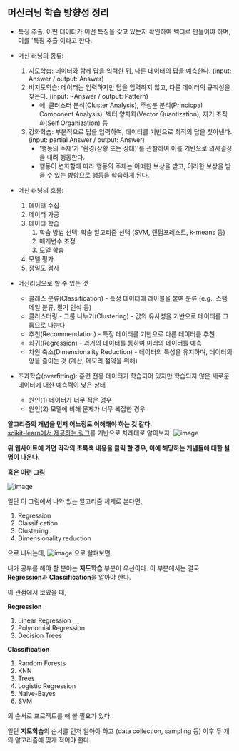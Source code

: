 
## 머신러닝 학습 방향성 정리 

* 특징 추출: 어떤 데이터가 어떤 특징을 갖고 있는지 확인하여 벡터로 만들어야 하며, 이를 '특징 추출'이라고 한다. 

* 머신 러닝의 종류:
    1. 지도학습: 데이터와 함께 답을 입력한 뒤, 다른 데이터의 답을 예측한다. (input: Answer / output: Answer) 
    2. 비지도학습: 데이터는 입력하지만 답을 입력하지 않고, 다른 데이터의 규칙성을 찾는다. (input: ~Answer / output: Pattern)
        * 예: 클러스터 분석(Cluster Analysis), 주성분 분석(Princicpal Component Analysis), 벡터 양자화(Vector Quantization), 자기 조직화(Self Organization) 등
    3. 강화학습: 부분적으로 답을 입력하여, 데이터를 기반으로 최적의 답을 찾아낸다. (input: partial Answer / output: Answer)
        * '행동의 주체'가 '환경(상황 또는 상태)'를 관찰하여 이를 기반으로 의사결정을 내려 행동한다.
        * 행동이 변화함에 따라 행동의 주체는 어떠한 보상을 받고, 이러한 보상을 받을 수 있는 방향으로 행동을 학습하게 된다.


* 머신 러닝의 흐름:
    1. 데이터 수집
    2. 데이터 가공
    3. 데이터 학습
        1. 학습 방법 선택: 학습 알고리즘 선택 (SVM, 랜덤포레스트, k-means 등)
        2. 매개변수 조정
        3. 모델 학습
    4. 모델 평가
    5. 정밀도 검사
    
    
* 머신러닝으로 할 수 있는 것
    * 클래스 분류(Classification) - 특정 데이터에 레이블을 붙여 분류 (e.g., 스팸 메일 분류, 필기 인식 등)
    * 클러스터링 - 그룹 나누기(Clustering) - 값의 유사성을 기반으로 데이터를 그룹으로 나눈다
    * 추천(Recommendation) - 특정 데이터를 기반으로 다른 데이터를 추천
    * 회귀(Regression) - 과거의 데이터를 통하여 미래의 데이터를 예측
    * 차원 축소(Dimensionality Reduction) - 데이터의 특성을 유지하며, 데이터의 양을 줄이는 것 (계산, 메모리 절약을 위해)
    

* 초과학습(overfitting): 훈련 전용 데이터가 학습되어 있지만 학습되지 않은 새로운 데이터에 대한 예측력이 낮은 상태
    * 원인(1) 데이터가 너무 적은 경우 
    * 원인(2) 모델에 비해 문제가 너무 복잡한 경우
    
    
**알고리즘의 개념을 먼저 어느정도 이해해야 하는 것 같다.**<br>
[scikit-learn에서 제공하는 링크](http://scikit-learn.org/stable/tutorial/machine_learning_map/index.html)를 기반으로 차례대로 알아보자.
![image](http://scikit-learn.org/stable/_static/ml_map.png)

**위 웹사이트에 가면 각각의 초록색 내용을 클릭 할 경우, 이에 해당하는 개념들에 대한 설명이 나온다.**

**혹은 이런 그림**

![image](https://swalloow.github.io/assets/images/ml-diagram.png) 

일단 이 그림에서 나와 있는 알고리즘 체계로 본다면, 

1. Regression
2. Classification
3. Clustering
4. Dimensionality reduction

으로 나뉘는데, 
![image](https://swalloow.github.io/assets/images/learning-diagram.png)
으로 살펴보면,

내가 공부를 해야 할 분야는
**지도학습** 부분이 우선이다. 이 부분에서는 결국 **Regression**과 **Classification**을 알아야 한다. 

이 관점에서 보았을 때, 

**Regression**
1. Linear Regression
2. Polynomial Regression
3. Decision Trees


**Classification**
1. Random Forests
2. KNN
3. Trees
4. Logistic Regression
5. Naive-Bayes
6. SVM

의 순서로 프로젝트를 해 볼 필요가 있다. 

일단 **지도학습**의 순서를 먼저 알아야 하고 (data collection, sampling 등) 이후 두 개의 알고리즘에 맞게 적어야 한다.
